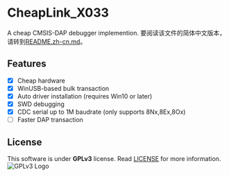 # CheapLink_X033

A cheap CMSIS-DAP debugger implemention.
要阅读该文件的简体中文版本，请转到[README.zh-cn.md](README.zh-cn.md)。  

## Features

- [x] Cheap hardware
- [x] WinUSB-based bulk transaction
- [x] Auto driver installation (requires Win10 or later)
- [x] SWD debugging
- [x] CDC serial up to 1M baudrate (only supports 8Nx,8Ex,8Ox)
- [ ] Faster DAP transaction

## License

This software is under **GPLv3** license. Read [LICENSE](LICENSE) for more information.  
![GPLv3 Logo](https://www.gnu.org/graphics/gplv3-with-text-136x68.png)  
